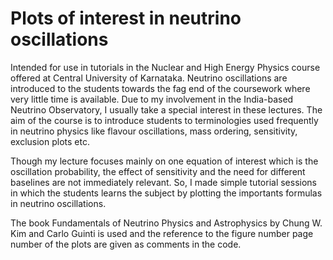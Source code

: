 # Plots of interest in neutrino oscillations
Intended for use in tutorials in the Nuclear and High Energy Physics course offered at Central University of Karnataka.
Neutrino oscillations are introduced to the students towards the fag end of the coursework where very little time is available. Due to my involvement in the India-based Neutrino Observatory, I usually take a special interest in these lectures. The aim of the course is to introduce students to terminologies used frequently in neutrino physics like flavour oscillations, mass ordering, sensitivity, exclusion plots etc.

Though my lecture focuses mainly on one equation of interest which is the oscillation probability, the effect of sensitivity and the need for different baselines are not immediately relevant. So, I made simple tutorial sessions in which the students learns the subject by plotting the importants formulas in neutrino oscillations.

The book Fundamentals of Neutrino Physics and Astrophysics by Chung W. Kim and Carlo Guinti is used and the reference to the figure number page number of the plots are given as comments in the code. 


